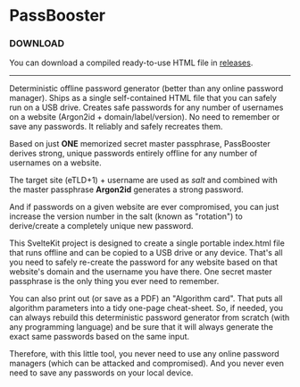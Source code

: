 # PassBooster

### DOWNLOAD
You can download a compiled ready-to-use HTML file in [releases](https://github.com/WebDevBooster/passbooster/releases/).

--- 

Deterministic offline password generator (better than any online password manager). Ships as a single self-contained HTML file that you can safely run on a USB drive. Creates safe passwords for any number of usernames on a website (Argon2id + domain/label/version). No need to remember or save any passwords. It reliably and safely recreates them.

Based on just **ONE** memorized secret master passphrase, PassBooster derives strong, unique passwords entirely offline for any number of usernames on a website. 

The target site (eTLD+1) + username are used as *salt* and combined with the master passphrase **Argon2id** generates a strong password.

And if passwords on a given website are ever compromised, you can just increase the version number in the salt (known as "rotation") to derive/create a completely unique new password. 

This SvelteKit project is designed to create a single portable index.html file that runs offline and can be copied to a USB drive or any device. That's all you need to safely re-create the password for any website based on that website's domain and the username you have there. One secret master passphrase is the only thing you ever need to remember. 

You can also print out (or save as a PDF) an "Algorithm card". That puts all algorithm parameters into a tidy one-page cheat-sheet. So, if needed, you can always rebuild this deterministic password generator from scratch (with any programming language) and be sure that it will always generate the exact same passwords based on the same input.

Therefore, with this little tool, you never need to use any online password managers (which can be attacked and compromised). And you never even need to save any passwords on your local device. 

